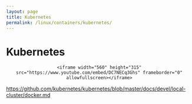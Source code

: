 ```yaml
---
layout: page
title: Kubernetes
permalink: /linux/containers/kubernetes/
---
```



# Kubernetes


<div align="center">

    <iframe width="560" height="315" src="https://www.youtube.com/embed/DC7NECq3Ghs" frameborder="0" allowfullscreen></iframe>

</div>


https://github.com/kubernetes/kubernetes/blob/master/docs/devel/local-cluster/docker.md
